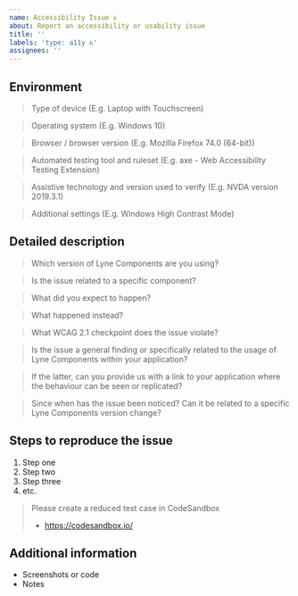 ```yaml
---
name: Accessibility Issue ♿
about: Report an accessibility or usability issue
title: ''
labels: 'type: a11y ♿'
assignees: ''
---
```


<!-- Feel free to remove sections that aren't relevant.

## Title line template: [Title]: Brief description

-->

## Environment

> Type of device (E.g. Laptop with Touchscreen)

> Operating system (E.g. Windows 10)

> Browser / browser version (E.g. Mozilla Firefox 74.0 (64-bit))

> Automated testing tool and ruleset (E.g. axe - Web Accessibility Testing Extension)

> Assistive technology and version used to verify (E.g. NVDA version 2019.3.1)

> Additional settings (E.g. Windows High Contrast Mode)

## Detailed description

> Which version of Lyne Components are you using?

> Is the issue related to a specific component?

> What did you expect to happen?

> What happened instead?

> What WCAG 2.1 checkpoint does the issue violate?

> Is the issue a general finding or specifically related to the usage of Lyne Components 
> within your application?

> If the latter, can you provide us with a link to your application where the behaviour can 
> be seen or replicated?

> Since when has the issue been noticed? Can it be related to a specific 
> Lyne Components version change?

## Steps to reproduce the issue

1. Step one
2. Step two
3. Step three
4. etc.

> Please create a reduced test case in CodeSandbox
>
> - https://codesandbox.io/

## Additional information

- Screenshots or code
- Notes
